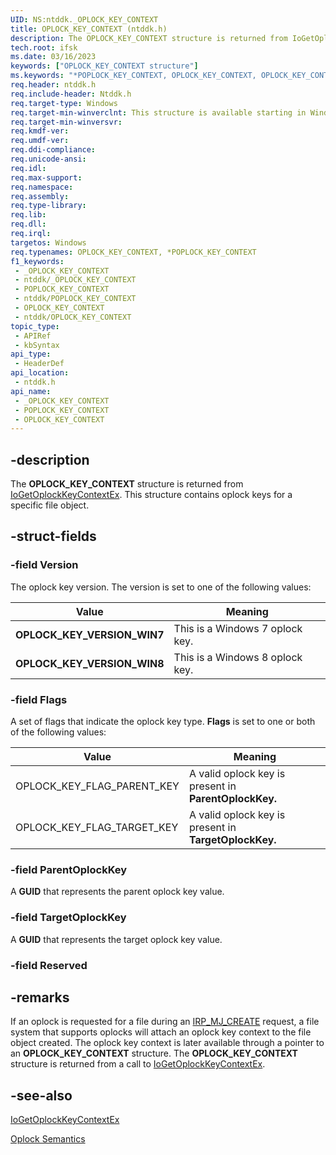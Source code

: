 ```yaml
---
UID: NS:ntddk._OPLOCK_KEY_CONTEXT
title: OPLOCK_KEY_CONTEXT (ntddk.h)
description: The OPLOCK_KEY_CONTEXT structure is returned from IoGetOplockKeyContextEx. This structure contains oplock keys for a specific file object.
tech.root: ifsk
ms.date: 03/16/2023
keywords: ["OPLOCK_KEY_CONTEXT structure"]
ms.keywords: "*POPLOCK_KEY_CONTEXT, OPLOCK_KEY_CONTEXT, OPLOCK_KEY_CONTEXT structure [Installable File System Drivers], OPLOCK_KEY_FLAG_PARENT_KEY, OPLOCK_KEY_FLAG_TARGET_KEY, OPLOCK_KEY_VERSION_WIN7, OPLOCK_KEY_VERSION_WIN8, POPLOCK_KEY_CONTEXT, POPLOCK_KEY_CONTEXT structure pointer [Installable File System Drivers], _OPLOCK_KEY_CONTEXT, ifsk.oplock_key_context, ntddk/OPLOCK_KEY_CONTEXT, ntddk/POPLOCK_KEY_CONTEXT"
req.header: ntddk.h
req.include-header: Ntddk.h
req.target-type: Windows
req.target-min-winverclnt: This structure is available starting in Windows 8.
req.target-min-winversvr: 
req.kmdf-ver: 
req.umdf-ver: 
req.ddi-compliance: 
req.unicode-ansi: 
req.idl: 
req.max-support: 
req.namespace: 
req.assembly: 
req.type-library: 
req.lib: 
req.dll: 
req.irql: 
targetos: Windows
req.typenames: OPLOCK_KEY_CONTEXT, *POPLOCK_KEY_CONTEXT
f1_keywords:
 - _OPLOCK_KEY_CONTEXT
 - ntddk/_OPLOCK_KEY_CONTEXT
 - POPLOCK_KEY_CONTEXT
 - ntddk/POPLOCK_KEY_CONTEXT
 - OPLOCK_KEY_CONTEXT
 - ntddk/OPLOCK_KEY_CONTEXT
topic_type:
 - APIRef
 - kbSyntax
api_type:
 - HeaderDef
api_location:
 - ntddk.h
api_name:
 - _OPLOCK_KEY_CONTEXT
 - POPLOCK_KEY_CONTEXT
 - OPLOCK_KEY_CONTEXT
---
```


## -description

The **OPLOCK_KEY_CONTEXT** structure is returned from [IoGetOplockKeyContextEx](./nf-ntddk-iogetoplockkeycontextex.md). This structure contains oplock keys for a specific file object.

## -struct-fields

### -field Version

The oplock key version. The version is set to one of the following values:

| Value | Meaning |
|---|---|
| **OPLOCK_KEY_VERSION_WIN7** | This is a Windows 7 oplock key. |
| **OPLOCK_KEY_VERSION_WIN8** | This is a Windows 8 oplock key. |

### -field Flags

A set of flags that indicate the oplock key type. **Flags** is set to one or both of the following values:

| Value | Meaning |
|---|---|
| OPLOCK_KEY_FLAG_PARENT_KEY | A valid oplock key is present in **ParentOplockKey.** |
| OPLOCK_KEY_FLAG_TARGET_KEY | A valid oplock key is present in **TargetOplockKey.** |

### -field ParentOplockKey

A **GUID**  that represents the parent oplock  key value.

### -field TargetOplockKey

A **GUID**  that represents the target oplock  key value.

### -field Reserved

## -remarks

If an oplock is requested for a file during an [IRP_MJ_CREATE](/windows-hardware/drivers/ifs/irp-mj-create) request, a file system that supports oplocks   will attach an oplock key context to the file object created. The oplock key  context is later available through a pointer to an **OPLOCK_KEY_CONTEXT** structure.  The **OPLOCK_KEY_CONTEXT** structure is returned from a call to [IoGetOplockKeyContextEx](./nf-ntddk-iogetoplockkeycontextex.md).

## -see-also

[IoGetOplockKeyContextEx](./nf-ntddk-iogetoplockkeycontextex.md)

[Oplock Semantics](/windows-hardware/drivers/ifs/oplock-semantics)
